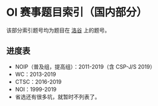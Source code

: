 # OI 赛事题目索引（国内部分）

该部分索引题号均为题目在 [洛谷](https://www.luogu.com.cn) 上的题号。

## 进度表

- NOIP（普及组，提高组）：2011-2019（含 CSP-J/S 2019）
- WC：2013-2019
- CTSC：2016-2019
- NOI：1999-2019
- 省选还有很多坑，就暂时不列表了。

